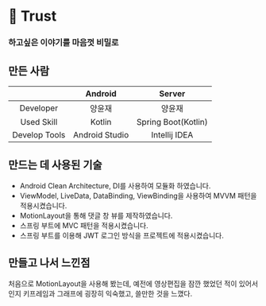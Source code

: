 # 💬 Trust
### 하고싶은 이야기를 마음껏 비밀로

## 만든 사람
|                      | Android          | Server            |
|:--------------------:|:---------------:|:------------------:|
| Developer            | 양윤재 | 양윤재 |
| Used Skill        | Kotlin                  | Spring Boot(Kotlin)  |
| Develop Tools        | Android Studio          | Intellij IDEA | 

## 만드는 데 사용된 기술
* Android Clean Architecture, DI를 사용하여 모듈화 하였습니다.
* ViewModel, LiveData, DataBinding, ViewBinding을 사용하여 MVVM 패턴을 적용시켰습니다.
* MotionLayout을 통해 댓글 창 뷰를 제작하였습니다.
* 스프링 부트에 MVC 패턴을 적용시켰습니다.
* 스프링 부트를 이용해 JWT 로그인 방식을 프로젝트에 적용시켰습니다.

## 만들고 나서 느낀점
처음으로 MotionLayout을 사용해 봤는데, 예전에 영상편집을 잠깐 했었던 적이 있어서인지 키프레임과 그래프에 굉장히 익숙했고, 쓸만한 것을 느꼈다.
